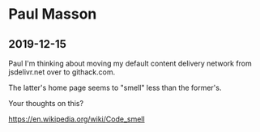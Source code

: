 # Paul Masson




## 2019-12-15


Paul
I'm thinking about moving my default content delivery network from jsdelivr.net over to githack.com.

The latter's home page seems to "smell" less than the former's.

Your thoughts on this?

https://en.wikipedia.org/wiki/Code_smell